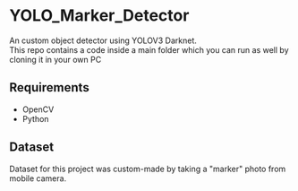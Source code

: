 # YOLO_Marker_Detector
An custom object detector using YOLOV3 Darknet. <br>
This repo contains a code inside a main folder which you can run as well by cloning it in your own PC

## Requirements
- OpenCV
- Python

## Dataset
Dataset for this project was custom-made by taking a "marker" photo from mobile camera.

